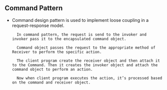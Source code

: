 
## Command Pattern

* Command design pattern is used to implement loose coupling in a request-response model.


        In command pattern, the request is send to the invoker and invoker pass it to the encapsulated command object.

        Command object passes the request to the appropriate method of Receiver to perform the specific action.

        The client program create the receiver object and then attach it to the Command. Then it creates the invoker object and attach the command object to perform an action.

        Now when client program executes the action, it’s processed based on the command and receiver object.
        
